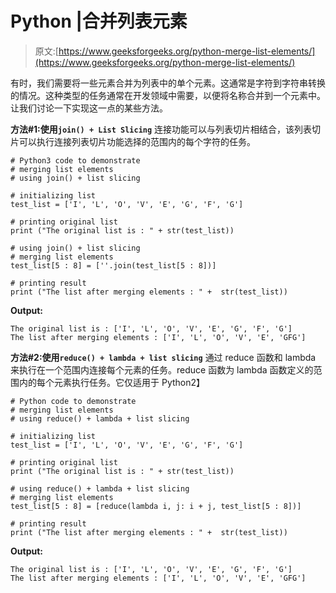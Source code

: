 # Python |合并列表元素

> 原文:[https://www.geeksforgeeks.org/python-merge-list-elements/](https://www.geeksforgeeks.org/python-merge-list-elements/)

有时，我们需要将一些元素合并为列表中的单个元素。这通常是字符到字符串转换的情况。这种类型的任务通常在开发领域中需要，以便将名称合并到一个元素中。让我们讨论一下实现这一点的某些方法。

**方法#1:使用`join() + List Slicing`**
连接功能可以与列表切片相结合，该列表切片可以执行连接列表切片功能选择的范围内的每个字符的任务。

```
# Python3 code to demonstrate 
# merging list elements
# using join() + list slicing

# initializing list  
test_list = ['I', 'L', 'O', 'V', 'E', 'G', 'F', 'G']

# printing original list
print ("The original list is : " + str(test_list))

# using join() + list slicing
# merging list elements
test_list[5 : 8] = [''.join(test_list[5 : 8])]

# printing result 
print ("The list after merging elements : " +  str(test_list))
```

**Output:**

```
The original list is : ['I', 'L', 'O', 'V', 'E', 'G', 'F', 'G']
The list after merging elements : ['I', 'L', 'O', 'V', 'E', 'GFG']

```

**方法#2:使用`reduce() + lambda + list slicing`**
通过 reduce 函数和 lambda 来执行在一个范围内连接每个元素的任务。reduce 函数为 lambda 函数定义的范围内的每个元素执行任务。它仅适用于 Python2】

```
# Python code to demonstrate 
# merging list elements
# using reduce() + lambda + list slicing

# initializing list  
test_list = ['I', 'L', 'O', 'V', 'E', 'G', 'F', 'G']

# printing original list
print ("The original list is : " + str(test_list))

# using reduce() + lambda + list slicing
# merging list elements
test_list[5 : 8] = [reduce(lambda i, j: i + j, test_list[5 : 8])]

# printing result 
print ("The list after merging elements : " +  str(test_list))
```

**Output:**

```
The original list is : ['I', 'L', 'O', 'V', 'E', 'G', 'F', 'G']
The list after merging elements : ['I', 'L', 'O', 'V', 'E', 'GFG']

```